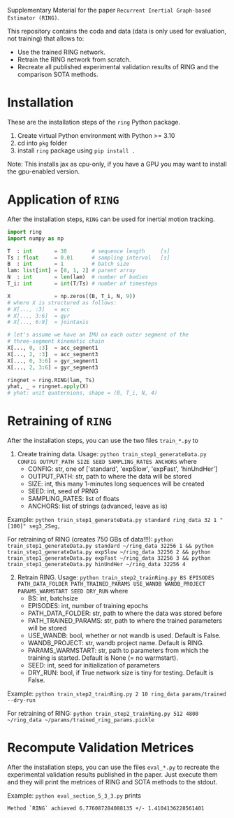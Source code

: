 Supplementary Material for the paper `Recurrent Inertial Graph-based Estimator (RING)`.

This repository contains the coda and data (data is only used for evaluation, not training) that allows to:
- Use the trained RING network.
- Retrain the RING network from scratch.
- Recreate all published experimental validation results of RING and the comparison SOTA methods.

# Installation
These are the installation steps of the `ring` Python package.
1) Create virtual Python environment with Python >= 3.10
2) cd into `pkg` folder
3) install `ring` package using `pip install .`

Note: This installs jax as cpu-only, if you have a GPU you may want to install the gpu-enabled version.

# Application of `RING`
After the installation steps, `RING` can be used for inertial motion tracking.
```python
import ring
import numpy as np

T  : int       = 30        # sequence length     [s]
Ts : float     = 0.01      # sampling interval   [s]
B  : int       = 1         # batch size
lam: list[int] = [0, 1, 2] # parent array
N  : int       = len(lam)  # number of bodies
T_i: int       = int(T/Ts) # number of timesteps

X              = np.zeros((B, T_i, N, 9))
# where X is structured as follows:
# X[..., :3]   = acc
# X[..., 3:6]  = gyr
# X[..., 6:9]  = jointaxis

# let's assume we have an IMU on each outer segment of the
# three-segment kinematic chain
X[..., 0, :3]  = acc_segment1
X[..., 2, :3]  = acc_segment3
X[..., 0, 3:6] = gyr_segment1
X[..., 2, 3:6] = gyr_segment3

ringnet = ring.RING(lam, Ts)
yhat, _ = ringnet.apply(X)
# yhat: unit quaternions, shape = (B, T_i, N, 4)
```

# Retraining of `RING`

After the installation steps, you can use the two files `train_*.py` to
1) Create training data. Usage: `python train_step1_generateData.py CONFIG OUTPUT_PATH SIZE SEED SAMPLING_RATES ANCHORS` where
    - CONFIG: str, one of ['standard', 'expSlow', 'expFast', 'hinUndHer']
    - OUTPUT_PATH: str, path to where the data will be stored
    - SIZE: int, this many 1-minutes long sequences will be created
    - SEED: int, seed of PRNG
    - SAMPLING_RATES: list of floats
    - ANCHORS: list of strings (advanced, leave as is)

Example: `python train_step1_generateData.py standard ring_data 32 1 "[100]" seg3_2Seg,`

For retraining of RING (creates 750 GBs of data!!!): `python train_step1_generateData.py standard ~/ring_data 32256 1 && python train_step1_generateData.py expSlow ~/ring_data 32256 2 && python train_step1_generateData.py expFast ~/ring_data 32256 3 && python train_step1_generateData.py hinUndHer ~/ring_data 32256 4`

2) Retrain RING. Usage: `python train_step2_trainRing.py BS EPISODES PATH_DATA_FOLDER PATH_TRAINED_PARAMS USE_WANDB WANDB_PROJECT PARAMS_WARMSTART SEED DRY_RUN` where
    - BS: int, batchsize
    - EPISODES: int, number of training epochs
    - PATH_DATA_FOLDER: str, path to where the data was stored before
    - PATH_TRAINED_PARAMS: str, path to where the trained parameters will be stored
    - USE_WANDB: bool, whether or not wandb is used. Default is False.
    - WANDB_PROJECT: str, wandb project name. Default is RING.
    - PARAMS_WARMSTART: str, path to parameters from which the training is started. Default is None (= no warmstart).
    - SEED: int, seed for initialization of parameters
    - DRY_RUN: bool, if True network size is tiny for testing. Default is False.

Example: `python train_step2_trainRing.py 2 10 ring_data params/trained --dry-run`

For retraining of RING: `python train_step2_trainRing.py 512 4800 ~/ring_data ~/params/trained_ring_params.pickle`

# Recompute Validation Metrices

After the installation steps, you can use the files `eval_*.py` to recreate the experimental validation results published in the paper. Just execute them and they will print the metrices of RING and SOTA methods to the stdout.

Example: `python eval_section_5_3_3.py` prints 
    
    Method `RING` achieved 6.776087284088135 +/- 1.4104136228561401